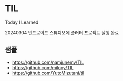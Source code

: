 # TIL

Today I Learned

20240304
안드로이드 스튜디오에 플러터 프로젝트 실행 완료


## 샘플
- https://github.com/namjunemy/TIL
- https://github.com/milooy/TIL
- https://github.com/YutoMizutani/til
